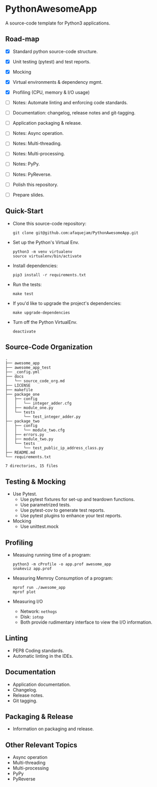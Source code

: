 # PythonAwesomeApp
A source-code template for Python3 applications.

## Road-map
- [x] Standard python source-code structure.
- [x] Unit testing (pytest) and test reports.
- [x] Mocking
- [x] Virtual environments & dependency mgmt.
- [x] Profiling (CPU, memory & I/O usage)
- [ ] Notes: Automate linting and enforcing code standards.
- [ ] Documentation: changelog, release notes and git-tagging.
- [ ] Application packaging & release.
- [ ] Notes: Async operation.
- [ ] Notes: Multi-threading.
- [ ] Notes: Multi-processing.
- [ ] Notes: PyPy.
- [ ] Notes: PyReverse.
- [ ] Polish this repository.
- [ ] Prepare slides.


## Quick-Start
* Clone this source-code repository:

  `git clone git@github.com:afaquejam/PythonAwesomeApp.git`

* Set up the Python's Virtual Env.
  ```
  python3 -m venv virtualenv
  source virtualenv/bin/activate
  ```
* Install dependencies:

  `pip3 install -r requirements.txt`

* Run the tests:

  `make test`
  
* If you'd like to upgrade the project's dependencies:

  `make upgrade-dependencies`

* Turn off the Python VirtualEnv.

  `deactivate`

## Source-Code Organization
```
.
├── awesome_app
├── awesome_app_test
├── _config.yml
├── docs
│   └── source_code_org.md
├── LICENSE
├── makefile
├── package_one
│   ├── config
│   │   └── integer_adder.cfg
│   ├── module_one.py
│   └── tests
│       └── test_integer_adder.py
├── package_two
│   ├── config
│   │   └── module_two.cfg
│   ├── errors.py
│   ├── module_two.py
│   └── tests
│       └── test_public_ip_address_class.py
├── README.md
└── requirements.txt

7 directories, 15 files
```

## Testing & Mocking
* Use Pytest.
  - Use pytest fixtures for set-up and teardown functions.
  - Use parametrized tests.
  - Use pytest-cov to generate test reports.
  - Use pytest plugins to enhance your test reports.
* Mocking
  - Use unittest.mock

## Profiling
* Measuing running time of a program:
  ```
  python3 -m cProfile -o app.prof awesome_app
  snakeviz app.prof
  ```
* Measuring Memroy Consumption of a program:
  ```
  mprof run ./awesome_app
  mprof plot
  ```

* Measuring I/O
  - Network: `nethogs`
  - Disk: `iotop`
  - Both provide rudimentary interface to view the I/O information.

## Linting
* PEP8 Coding standards.
* Automatic linting in the IDEs.

## Documentation
* Application documentation.
* Changelog.
* Release notes.
* Git tagging.

## Packaging & Release
* Information on packaging and release.

## Other Relevant Topics
* Async operation
* Multi-threading
* Multi-processing
* PyPy
* PyReverse
